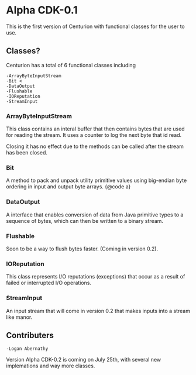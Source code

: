 # Alpha CDK-0.1

This is the first version of Centurion with functional classes for the user to use.

## Classes?

Centurion has a total of 6 functional classes including <br>

    -ArrayByteInputStream 
    -Bit <
    -DataOutput 
    -Flushable 
    -IOReputation
    -StreamInput 

### ArrayByteInputStream

This class contains an interal buffer that then contains bytes that are used 
for reading the stream. It uses a counter to log the next byte that id read. 

Closing it has no effect due to the methods can be called after the stream has 
been closed.

### Bit 

A method to pack and unpack utility primitive values using big-endian byte ordering 
in input and output byte arrays. {@code a}

### DataOutput

A interface that enables conversion of data from Java primitive types to a sequence 
of bytes, which can then be written to a binary stream.

### Flushable

Soon to be a way to flush bytes faster. (Coming in version 0.2).

### IOReputation

This class represents I/O reputations (exceptions) that occur as a result of failed or interrupted 
I/O operations.

### StreamInput

An input stream that will come in version 0.2 that makes inputs into a stream like manor.

## Contributers
    -Logan Abernathy

Version Alpha CDK-0.2 is coming on July 25th, with several new implemations and way more classes.
